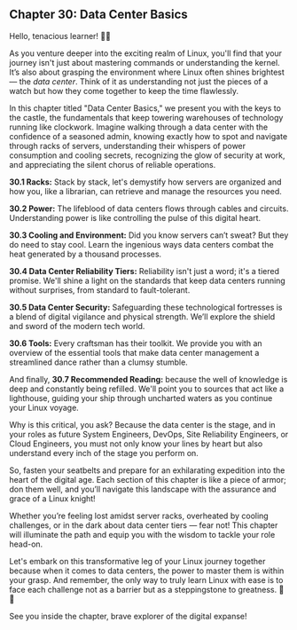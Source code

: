 ## Chapter 30: Data Center Basics

Hello, tenacious learner! 💼✨

As you venture deeper into the exciting realm of Linux, you'll find that your journey isn't just about mastering commands or understanding the kernel. It’s also about grasping the environment where Linux often shines brightest — the *data center*. Think of it as understanding not just the pieces of a watch but how they come together to keep the time flawlessly.

In this chapter titled "Data Center Basics," we present you with the keys to the castle, the fundamentals that keep towering warehouses of technology running like clockwork. Imagine walking through a data center with the confidence of a seasoned admin, knowing exactly how to spot and navigate through racks of servers, understanding their whispers of power consumption and cooling secrets, recognizing the glow of security at work, and appreciating the silent chorus of reliable operations.

**30.1 Racks:** Stack by stack, let's demystify how servers are organized and how you, like a librarian, can retrieve and manage the resources you need.

**30.2 Power:** The lifeblood of data centers flows through cables and circuits. Understanding power is like controlling the pulse of this digital heart.

**30.3 Cooling and Environment:** Did you know servers can’t sweat? But they do need to stay cool. Learn the ingenious ways data centers combat the heat generated by a thousand processes.

**30.4 Data Center Reliability Tiers:** Reliability isn't just a word; it's a tiered promise. We'll shine a light on the standards that keep data centers running without surprises, from standard to fault-tolerant.

**30.5 Data Center Security:** Safeguarding these technological fortresses is a blend of digital vigilance and physical strength. We’ll explore the shield and sword of the modern tech world.

**30.6 Tools:** Every craftsman has their toolkit. We provide you with an overview of the essential tools that make data center management a streamlined dance rather than a clumsy stumble.

And finally, **30.7 Recommended Reading:** because the well of knowledge is deep and constantly being refilled. We'll point you to sources that act like a lighthouse, guiding your ship through uncharted waters as you continue your Linux voyage.

Why is this critical, you ask? Because the data center is the stage, and in your roles as future System Engineers, DevOps, Site Reliability Engineers, or Cloud Engineers, you must not only know your lines by heart but also understand every inch of the stage you perform on.

So, fasten your seatbelts and prepare for an exhilarating expedition into the heart of the digital age. Each section of this chapter is like a piece of armor; don them well, and you’ll navigate this landscape with the assurance and grace of a Linux knight!

Whether you’re feeling lost amidst server racks, overheated by cooling challenges, or in the dark about data center tiers — fear not! This chapter will illuminate the path and equip you with the wisdom to tackle your role head-on.

Let's embark on this transformative leg of your Linux journey together because when it comes to data centers, the power to master them is within your grasp. And remember, the only way to truly learn Linux with ease is to face each challenge not as a barrier but as a steppingstone to greatness. 🌟🐧

See you inside the chapter, brave explorer of the digital expanse!
